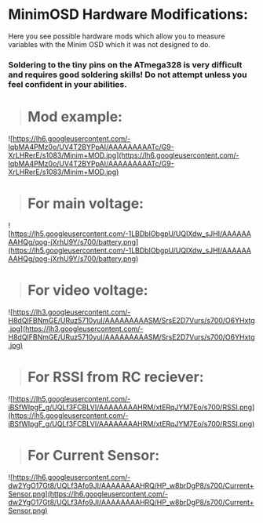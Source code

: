 # MinimOSD Hardware Modifications: #

Here you see possible hardware  mods which allow you to measure variables with the Minim OSD which it was not designed to do.

### Soldering to the tiny pins on the ATmega328 is very difficult and requires good soldering skills! Do not attempt unless you feel confident in your abilities. ###


> # Mod  example: #

![https://lh6.googleusercontent.com/-IqbMA4PMz0o/UV4T2BYPpAI/AAAAAAAAATc/G9-XrLHRerE/s1083/Minim+MOD.jpg](https://lh6.googleusercontent.com/-IqbMA4PMz0o/UV4T2BYPpAI/AAAAAAAAATc/G9-XrLHRerE/s1083/Minim+MOD.jpg)

> # For main voltage: #

![https://lh5.googleusercontent.com/-1LBDbIObgpU/UQIXdw_sJHI/AAAAAAAAHQg/qog-jXrhU9Y/s700/battery.png](https://lh5.googleusercontent.com/-1LBDbIObgpU/UQIXdw_sJHI/AAAAAAAAHQg/qog-jXrhU9Y/s700/battery.png)

> # For video voltage: #

![https://lh3.googleusercontent.com/-H8dQIFBNmGE/URuz5710yuI/AAAAAAAAASM/SrsE2D7Vurs/s700/O6YHxtg.jpg](https://lh3.googleusercontent.com/-H8dQIFBNmGE/URuz5710yuI/AAAAAAAAASM/SrsE2D7Vurs/s700/O6YHxtg.jpg)

> # For RSSI from RC reciever: #

![https://lh5.googleusercontent.com/-iBSfWIpgF_g/UQLf3FCBLVI/AAAAAAAAHRM/xtERqJYM7Eo/s700/RSSI.png](https://lh5.googleusercontent.com/-iBSfWIpgF_g/UQLf3FCBLVI/AAAAAAAAHRM/xtERqJYM7Eo/s700/RSSI.png)

> # For Current Sensor: #

![https://lh6.googleusercontent.com/-dw2YgO17Gt8/UQLf3Afo9JI/AAAAAAAAHRQ/HP_w8brDgP8/s700/Current+Sensor.png](https://lh6.googleusercontent.com/-dw2YgO17Gt8/UQLf3Afo9JI/AAAAAAAAHRQ/HP_w8brDgP8/s700/Current+Sensor.png)